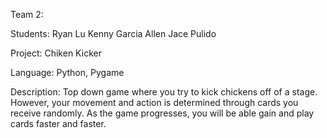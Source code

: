 Team 2:

Students:
Ryan Lu
Kenny Garcia
Allen Jace Pulido

Project: Chiken Kicker


Language:  Python, Pygame

Description:
Top down game where you try to kick chickens off of a stage. However, your movement and action is determined through cards you receive randomly. As the game progresses, you will be able gain and play cards faster and faster.
